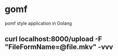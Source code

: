 # gomf

pomf style application in Golang

## curl localhost:8000/upload -F "FileFormName=@file.mkv" -vvv
